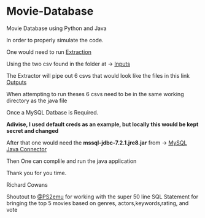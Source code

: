 # Movie-Database
Movie Database using Python and Java

In order to properly simulate the code. 

One would need to run [Extraction](https://github.com/rjcowans/Movie-Database/blob/master/src/Data_Exfil/Extractor.py)

Using the two csv found in the folder at -> [Inputs](https://github.com/rjcowans/Movie-Database/tree/master/input)

The Extractor will pipe out 6 csvs that would look like the files in this link [Outputs](https://github.com/rjcowans/Movie-Database/tree/master/output)

When attempting to run theses 6 csvs need to be in the same working directory as the java file

Once a MySQL Datbase is Required. 

**Adivise, I used default creds as an example, but locally this would be kept secret and changed**

After that one would need the **mssql-jdbc-7.2.1.jre8.jar** from -> [MySQL Java Connector](https://dev.mysql.com/downloads/connector/j/)

Then One can complile and run the java application

Thank you for you time.

Richard Cowans

Shoutout to [@PS2emu](https://github.com/PS2emu) for working with the super 50 line SQL Statement for bringing the top 5 movies based on genres, actors,keywords,rating, and vote

